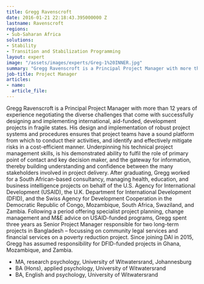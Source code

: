 ```yaml
---
title: Gregg Ravenscroft
date: 2016-01-21 22:18:43.395000000 Z
lastname: Ravenscroft
regions:
- Sub-Saharan Africa
solutions:
- Stability
- Transition and Stabilization Programming
layout: expert
image: "/assets/images/experts/Greg-1%20INNER.jpg"
summary: "Gregg Ravenscroft is a Principal Project Manager with more than 12 years of experience negotiating the diverse challenges that come with successfully designing and implementing international, aid-funded, development projects in fragile states. "
job-title: Project Manager
articles:
- name:
  article_file:
---
```

Gregg Ravenscroft is a Principal Project Manager with more than 12 years of experience negotiating the diverse challenges that come with successfully designing and implementing international, aid-funded, development projects in fragile states. His design and implementation of robust project systems and procedures ensures that project teams have a sound platform from which to conduct their activities, and identify and effectively mitigate risks in a cost-efficient manner. Underpinning his technical project management skills, is his demonstrated ability to fulfil the role of primary point of contact and key decision maker, and the gateway for information, thereby building understanding and confidence between the many stakeholders involved in project delivery. After graduating, Gregg worked for a South African-based consultancy, managing health, education, and business intelligence projects on behalf of the U.S. Agency for International Development (USAID), the U.K. Department for International Development (DFID), and the Swiss Agency for Development Cooperation in the Democratic Republic of Congo, Mozambique, South Africa, Swaziland, and Zambia. Following a period offering specialist project planning, change management and M&E advice on USAID-funded programs, Gregg spent three years as Senior Project Manager responsible for two long-term projects in Bangladesh – focussing on community legal services and financial services on a poverty reduction project. Since joining DAI in 2015, Gregg has assumed responsibility for DFID-funded projects in Ghana, Mozambique, and Zambia.

* MA, research psychology, University of Witwatersrand, Johannesburg
* BA (Hons), applied psychology, University of Witwatersrand
* BA, English and psychology, University of Witwatersrand
